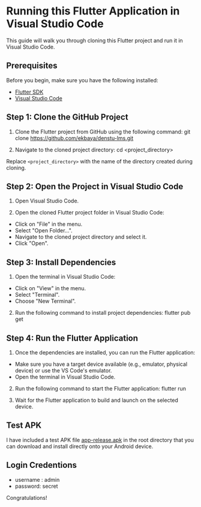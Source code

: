 # Running this Flutter Application in Visual Studio Code

This guide will walk you through cloning this Flutter project and run it in Visual Studio Code.

## Prerequisites

Before you begin, make sure you have the following installed:

- [Flutter SDK](https://flutter.dev/docs/get-started/install)
- [Visual Studio Code](https://code.visualstudio.com/)

## Step 1: Clone the GitHub Project

1. Clone the Flutter project from GitHub using the following command:
   git clone https://github.com/ekbaya/denstu-lms.git

2. Navigate to the cloned project directory: cd <project_directory>

Replace `<project_directory>` with the name of the directory created during cloning.

## Step 2: Open the Project in Visual Studio Code

1. Open Visual Studio Code.

2. Open the cloned Flutter project folder in Visual Studio Code:

- Click on "File" in the menu.
- Select "Open Folder...".
- Navigate to the cloned project directory and select it.
- Click "Open".

## Step 3: Install Dependencies

1. Open the terminal in Visual Studio Code:

- Click on "View" in the menu.
- Select "Terminal".
- Choose "New Terminal".

2. Run the following command to install project dependencies:
   flutter pub get

## Step 4: Run the Flutter Application

1. Once the dependencies are installed, you can run the Flutter application:

- Make sure you have a target device available (e.g., emulator, physical device) or use the VS Code's emulator.
- Open the terminal in Visual Studio Code.

2. Run the following command to start the Flutter application: flutter run

3. Wait for the Flutter application to build and launch on the selected device.

## Test APK

I have included a test APK file [app-release.apk](app-release.apk) in the root directory that you can download and install directly onto your Android device.

## Login Credentions

- username : admin
- password: secret

Congratulations!
